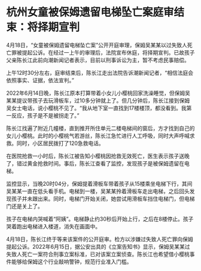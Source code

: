 # 杭州女童被保姆遗留电梯坠亡案庭审结束：将择期宣判

4月18日，“女童被保姆遗留电梯坠亡案”公开开庭审理，保姆吴某某以过失致人死亡罪被提起公诉。在经过一上午的审理后，法院宣布休庭，将择期宣判。已故孩子父亲陈长江此前向潮新闻记者表示，目前以刑事诉讼为主，暂不考虑民事赔偿。

上午12时30分左右，庭审结束后，陈长江走出法院告诉潮新闻记者，“相信法庭会依照事实、证据，依法宣判。”

2022年6月14日晚，陈长江原本打算带着小女儿小樱桃回家洗澡睡觉，但保姆吴某某提议带孩子去玩滑板车，过10多分钟就上了。但几分钟后，陈长江接到保姆吴女士电话，说小樱桃不见了。“我从地下室一直找到17楼楼顶，都没看到。我第一反应，孩子是不是被拐走了。”

陈长江找遍了附近几幢楼，直到推开所住单元二楼电梯间的窗后，方才找到自己的女儿小樱桃。此时的小樱桃气若游丝，陈长江急忙进行人工呼吸，同时大声呼喊求救。同时，小区居民拨打了120急救电话。

在医院抢救一小时后，陈长江被告知小樱桃因抢救无效死亡，医生表示孩子送晚了，错过黄金抢救时间。事后，陈长江查看了监控，发现孩子是被保姆遗留在电梯。

监控显示，当晚20时04分，保姆提着滑板车带着孩子从15楼乘坐电梯下行，其间吴某某一直在低头看手机。电梯到一楼，吴某某拎着滑板车走出电梯，之后回头发现孩子并未跟出来。同时，电梯门开始关闭，她尝试用滑板车挡住电梯门，但电梯门还是关上了。

孩子在电梯内哭喊着“阿姨”。电梯静止约30秒后开始上行，之后在8楼停止。孩子哭着跑出电梯进入楼道，消失在画面中。

4月18日，陈长江终于等来该案件的公开庭审。检方以涉嫌过失致人死亡罪向保姆提起公诉。2022年6月15日，据公安出具的《立案告知书》显示，保姆吴某某过失致人死亡一案符合刑事立案标准，已对该案立案侦查。陈长江也希望借小樱桃事件能够给保姆这个行业敲响警钟，规范行业准入门槛。

